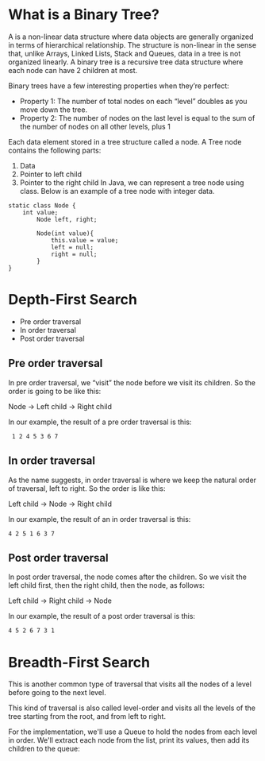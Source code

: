 # What is a Binary Tree?
A is a non-linear data structure where data objects are generally organized in terms of hierarchical relationship. The structure is non-linear in the sense that, unlike Arrays, Linked Lists, Stack and Queues, data in a tree is not organized linearly. A binary tree is a recursive tree data structure where each node can have 2 children at most.

Binary trees have a few interesting properties when they’re perfect:
* Property 1: The number of total nodes on each “level” doubles as you move down the tree.
* Property 2: The number of nodes on the last level is equal to the sum of the number of nodes on all other levels, plus 1

Each data element stored in a tree structure called a node. A Tree node contains the following parts:
1. Data
2. Pointer to left child
3. Pointer to the right child
In Java, we can represent a tree node using class. Below is an example of a tree node with integer data.
```
static class Node {    
    int value; 
        Node left, right; 
          
        Node(int value){ 
            this.value = value; 
            left = null; 
            right = null; 
        }
}     

```

# Depth-First Search
* Pre order traversal
* In order traversal
* Post order traversal

## Pre order traversal
In pre order traversal, we “visit” the node before we visit its children. So the order is going to be like this:

Node -> Left child -> Right child

In our example, the result of a pre order traversal is this:

```
 1 2 4 5 3 6 7

 ```


## In order traversal
As the name suggests, in order traversal is where we keep the natural order of traversal, left to right. So the order is like this:

Left child -> Node -> Right child

In our example, the result of an in order traversal is this:

```
4 2 5 1 6 3 7

```

## Post order traversal
In post order traversal, the node comes after the children. So we visit the left child first, then the right child, then the node, as follows:

Left child -> Right child -> Node

In our example, the result of a post order traversal is this:

```
4 5 2 6 7 3 1

```

# Breadth-First Search
This is another common type of traversal that visits all the nodes of a level before going to the next level.

This kind of traversal is also called level-order and visits all the levels of the tree starting from the root, and from left to right.

For the implementation, we'll use a Queue to hold the nodes from each level in order. We'll extract each node from the list, print its values, then add its children to the queue: